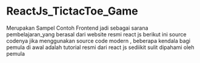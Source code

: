 # ReactJs_TictacToe_Game
Merupakan Sampel Contoh  Frontend jadi sebagai  sarana pembelajaran_yang berasal dari  website resmi react js berikut ini source codenya jika menggunakan source code modern , beberapa kendala bagi pemula di awal adalah tutorial resmi dari react js sediikit sulit dipahami oleh pemula
